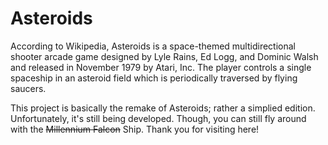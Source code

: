 # Asteroids
According to Wikipedia, Asteroids is a space-themed multidirectional shooter arcade game designed by Lyle Rains, Ed Logg, and Dominic Walsh and released in November 1979 by Atari, Inc. The player controls a single spaceship in an asteroid field which is periodically traversed by flying saucers.

This project is basically the remake of Asteroids; rather a simplied edition. Unfortunately, it's still being developed. Though, you can still fly around with the ~~Millennium Falcon~~ Ship. Thank you for visiting here!
